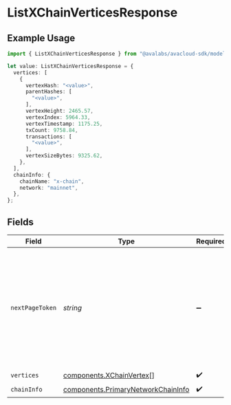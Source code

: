 # ListXChainVerticesResponse

## Example Usage

```typescript
import { ListXChainVerticesResponse } from "@avalabs/avacloud-sdk/models/components";

let value: ListXChainVerticesResponse = {
  vertices: [
    {
      vertexHash: "<value>",
      parentHashes: [
        "<value>",
      ],
      vertexHeight: 2465.57,
      vertexIndex: 5964.33,
      vertexTimestamp: 1175.25,
      txCount: 9758.84,
      transactions: [
        "<value>",
      ],
      vertexSizeBytes: 9325.62,
    },
  ],
  chainInfo: {
    chainName: "x-chain",
    network: "mainnet",
  },
};
```

## Fields

| Field                                                                                                                                  | Type                                                                                                                                   | Required                                                                                                                               | Description                                                                                                                            |
| -------------------------------------------------------------------------------------------------------------------------------------- | -------------------------------------------------------------------------------------------------------------------------------------- | -------------------------------------------------------------------------------------------------------------------------------------- | -------------------------------------------------------------------------------------------------------------------------------------- |
| `nextPageToken`                                                                                                                        | *string*                                                                                                                               | :heavy_minus_sign:                                                                                                                     | A token, which can be sent as `pageToken` to retrieve the next page. If this field is omitted or empty, there are no subsequent pages. |
| `vertices`                                                                                                                             | [components.XChainVertex](../../models/components/xchainvertex.md)[]                                                                   | :heavy_check_mark:                                                                                                                     | N/A                                                                                                                                    |
| `chainInfo`                                                                                                                            | [components.PrimaryNetworkChainInfo](../../models/components/primarynetworkchaininfo.md)                                               | :heavy_check_mark:                                                                                                                     | N/A                                                                                                                                    |